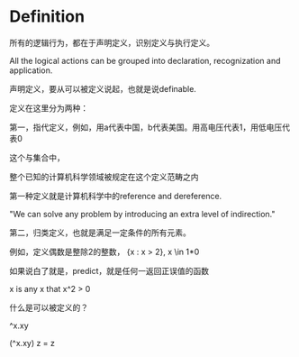 # Definition

所有的逻辑行为，都在于声明定义，识别定义与执行定义。

All the logical actions can be grouped into declaration, recognization and application.

声明定义，要从可以被定义说起，也就是说definable.

定义在这里分为两种：

第一，指代定义，例如，用a代表中国，b代表美国。用高电压代表1，用低电压代表0

这个与集合中，

整个已知的计算机科学领域被规定在这个定义范畴之内

第一种定义就是计算机科学中的reference and dereference.

"We can solve any problem by introducing an extra level of indirection." 

第二，归类定义，也就是满足一定条件的所有元素。

例如，定义偶数是整除2的整数， {x : x > 2}, x \in 1*0

如果说白了就是，predict，就是任何一返回正误值的函数

x is any x that x^2 > 0

什么是可以被定义的？

^x.xy

(^x.xy) z = z
